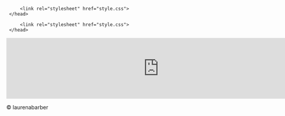  <meta charset="utf-8">
         <meta name="viewport" content="width=device-width, initial-scale=1">
         <title>laurenabarber</title>
          <head>
         <meta charset="utf-8">
         <meta name="viewport" content="width=device-width, initial-scale=1">
         <title>laurenabarber</title>

         <link rel="stylesheet" href="style.css">
     </head>

         <link rel="stylesheet" href="style.css">
     </head>

<!-- SnapWidget -->
<iframe src="https://snapwidget.com/embed/890547" class="snapwidget-widget" allowtransparency="true" frameborder="0" scrolling="no" style="border:none; overflow:hidden;  width:800px; height:160px"></iframe>
</a>
  </div>
  <div class="rightcolumn"></div>
        <footer>
            <p>&copy; laurenabarber</p>
        </footer>


